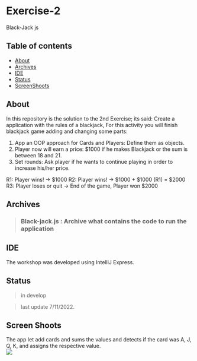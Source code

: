 # Exercise-2
 Black-Jack js

## Table of contents

- [About](#about)
- [Archives](#archives)
- [IDE](#ide)
- [Status](#status)
- [ScreenShoots](#screen-shoots)


## About
In this repository is the solution to the 2nd Exercise; its said: 
Create a application with  the rules of a blackjack,
For this activity you will finish blackjack game adding and changing some parts:

1. App an OOP approach for Cards and Players: Define them as objects.
2. Player now will earn a price: $1000 if he makes Blackjack or the sum is between 18 and 21.
3. Set rounds: Ask player if he wants to continue playing in order to increase his/her price.

R1: Player wins! -> $1000
R2: Player wins! -> $1000 + $1000 (R1) = $2000
R3: Player loses or quit -> End of the game, Player won $2000


## Archives

> ### Black-jack.js          : Archive what contains the code to run  the application 



## IDE

The workshop was developed using IntelliJ Express.  



## Status
>in develop

>last update 7/11/2022.    

## Screen Shoots
The app let add cards and sums the values and detects if the card was A, J, Q, K,  and assigns the respective value.  
<img src="C:\Users\aafac\IdeaProjects\League\Black_jack\blackjack pic.png"/>  
